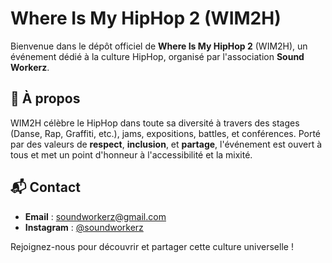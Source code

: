 # Where Is My HipHop 2 (WIM2H)

Bienvenue dans le dépôt officiel de **Where Is My HipHop 2** (WIM2H), un événement dédié à la culture HipHop, organisé par l'association **Sound Workerz**.

## 🌟 À propos

WIM2H célèbre le HipHop dans toute sa diversité à travers des stages (Danse, Rap, Graffiti, etc.), jams, expositions, battles, et conférences. Porté par des valeurs de **respect**, **inclusion**, et **partage**, l'événement est ouvert à tous et met un point d'honneur à l'accessibilité et la mixité.

## 📬 Contact

- **Email** : soundworkerz@gmail.com
- **Instagram** : [@soundworkerz](#)

Rejoignez-nous pour découvrir et partager cette culture universelle !
